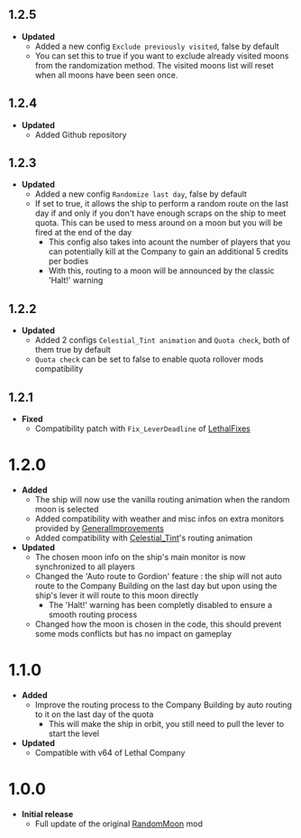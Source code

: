 ## 1.2.5
- **Updated**
    - Added a new config `Exclude previously visited`, false by default
    - You can set this to true if you want to exclude already visited moons from the randomization method. The visited moons list will reset when all moons have been seen once.

## 1.2.4
- **Updated**
    - Added Github repository

## 1.2.3
- **Updated**
    - Added a new config `Randomize last day`, false by default
    - If set to true, it allows the ship to perform a random route on the last day if and only if you don't have enough scraps on the ship to meet quota. This can be used to mess around on a moon but you will be fired at the end of the day
        - This config also takes into acount the number of players that you can potentially kill at the Company to gain an additional 5 credits per bodies
        - With this, routing to a moon will be announced by the classic 'Halt!' warning

## 1.2.2
- **Updated**
    - Added 2 configs `Celestial_Tint animation` and `Quota check`, both of them true by default
    - `Quota check` can be set to false to enable quota rollover mods compatibility

## 1.2.1
- **Fixed**
    - Compatibility patch with `Fix_LeverDeadline` of [LethalFixes](https://thunderstore.io/c/lethal-company/p/Dev1A3/LethalFixes/)

# 1.2.0
- **Added**
    - The ship will now use the vanilla routing animation when the random moon is selected
    - Added compatibility with weather and misc infos on extra monitors provided by [GeneralImprovements](https://thunderstore.io/c/lethal-company/p/ShaosilGaming/GeneralImprovements/)
    - Added compatibility with [Celestial_Tint](https://thunderstore.io/c/lethal-company/p/sfDesat/Celestial_Tint/)'s routing animation
- **Updated**
    - The chosen moon info on the ship's main monitor is  now synchronized to all players
    - Changed the 'Auto route to Gordion' feature : the ship will not auto route to the Company Building on the last day but upon using the ship's lever it will route to this moon directly
        - The 'Halt!' warning has been completly disabled to ensure a smooth routing process
    - Changed how the moon is chosen in the code, this should prevent some mods conflicts but has no impact on gameplay

# 1.1.0
- **Added**
    - Improve the routing process to the Company Building by auto routing to it on the last day of the quota
        - This will make the ship in orbit, you still need to pull the lever to start the level
- **Updated**
    - Compatible with v64 of Lethal Company

# 1.0.0
- **Initial release**
    - Full update of the original [RandomMoon](https://thunderstore.io/c/lethal-company/p/Beepsterr/RandomMoon/) mod